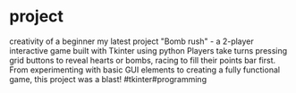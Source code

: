 # project
creativity of a beginner
my latest project "Bomb rush" - a 2-player interactive game built with Tkinter using python
Players take turns pressing grid buttons to reveal hearts or bombs, racing to fill their points bar first.
From experimenting with basic GUI elements to creating a fully functional game, this project was a blast! 
#tkinter#programming
